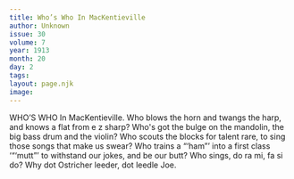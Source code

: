 ```yaml
---
title: Who’s Who In MacKentieville
author: Unknown
issue: 30
volume: 7
year: 1913
month: 20
day: 2
tags:
layout: page.njk
image:
---
```

WHO’S WHO    In MacKentieville.    Who blows the horn and twangs the harp, and knows a flat from e z sharp? Who's got the bulge on the mandolin, the big bass drum and the violin? Who scouts the blocks for talent rare, to sing those songs that make us swear? Who trains a “‘ham”’ into a first class ‘“‘mutt”’ to withstand our jokes, and be our butt? Who sings, do ra mi, fa si do? Why dot Ostricher leeder, dot leedle Joe. 
